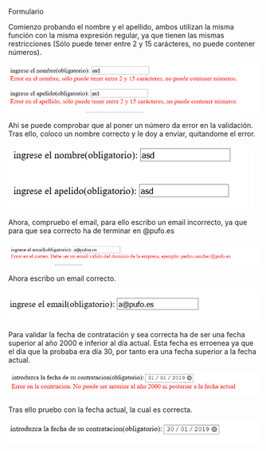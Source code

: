 Formulario

Comienzo probando el nombre y el apellido, ambos utilizan la misma función con la misma expresión regular, ya que tienen las mismas restricciones (Sólo puede tener entre 2 y 15 carácteres, no puede contener números).

![](imagenes/CapturaErrorNomApell.PNG)

Ahi se puede comprobar que al poner un número da error en la validación.
Tras ello, coloco un nombre correcto y le doy a enviar, quitandome el error.

![](imagenes/CapturaNomApellBien.PNG)

Ahora, compruebo el email, para ello escribo un email incorrecto, ya que para que sea correcto ha de terminar en @pufo.es

![](imagenes/CapturaEmailMal.PNG)

Ahora escribo un email correcto.

![](imagenes/CapturaEmailBIen.PNG)

Para validar la fecha de contratación y sea correcta ha de ser una fecha superior al año 2000 e inferior al día actual.
Esta fecha es erroenea ya que el día que la probaba era día 30, por tanto era una fecha superior a la fecha actual.

![](imagenes/CapturaFechaMal.PNG)

Tras ello pruebo con la fecha actual, la cual es correcta.

![](imagenes/CapturaFechaBIen.PNG)

